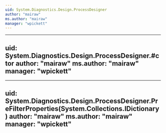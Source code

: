```yaml
---
uid: System.Diagnostics.Design.ProcessDesigner
author: "mairaw"
ms.author: "mairaw"
manager: "wpickett"
---
```


---
uid: System.Diagnostics.Design.ProcessDesigner.#ctor
author: "mairaw"
ms.author: "mairaw"
manager: "wpickett"
---

---
uid: System.Diagnostics.Design.ProcessDesigner.PreFilterProperties(System.Collections.IDictionary)
author: "mairaw"
ms.author: "mairaw"
manager: "wpickett"
---
